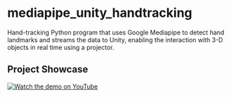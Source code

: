 # mediapipe_unity_handtracking
Hand-tracking Python program that uses Google Mediapipe to detect hand landmarks and streams the data to Unity, enabling the interaction with 3-D objects in real time using a projector.

## Project Showcase
[![Watch the demo on YouTube](https://img.youtube.com/vi/KCkispvue9E/hqdefault.jpg)](https://youtu.be/KCkispvue9E)
